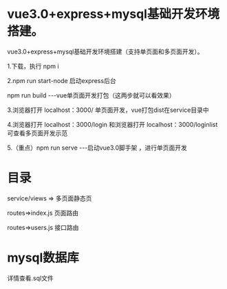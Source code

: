 
# vue3.0+express+mysql基础开发环境搭建。

vue3.0+express+mysql基础开发环境搭建（支持单页面和多页面开发）。

1.下载，执行 npm i

2.npm run start-node 启动express后台
  
  npm run build   ---vue单页面开发打包（这两步就可以看效果）

3.浏览器打开 localhost：3000/ 单页面开发，vue打包dist在service目录中

4.浏览器打开 localhost：3000/login 和浏览器打开 localhost：3000/loginlist 可查看多页面开发示范

5.（重点）npm run serve   ---启动vue3.0脚手架 ，进行单页面开发


# 目录

service/views => 多页面静态页

routes=>index.js 页面路由

routes=>users.js 接口路由

# mysql数据库

详情查看.sql文件
